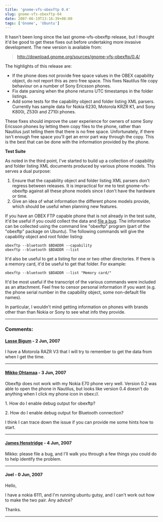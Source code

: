 ```yaml
---
title: 'gnome-vfs-obexftp 0.4'
slug: gnome-vfs-obexftp-04
date: 2007-06-19T13:16:39+08:00
tags: ['Gnome', 'Ubuntu']
---
```


It hasn\'t been long since the last gnome-vfs-obexftp release, but I
thought it\'d be good to get these fixes out before undertaking more
invasive development. The new version is available from:

> <http://download.gnome.org/sources/gnome-vfs-obexftp/0.4/>

The highlights of this release are:

-   If the phone does not provide free space values in the OBEX
    capability object, do not report this as zero free space. This fixes
    Nautilus file copy behaviour on a number of Sony Ericsson phones.
-   Fix date parsing when the phone returns UTC timestamps in the folder
    listings.
-   Add some tests for the capability object and folder listing XML
    parsers. Currently has sample data for Nokia 6230, Motorola KRZR K1,
    and Sony K800i, Z530i and Z710i phones.

These fixes should improve the user experience for owners of some Sony
Ericsson phones by letting them copy files to the phone, rather than
Nautilus just telling them that there is no free space. Unfortunately,
if there isn\'t enough free space you\'ll get an error part way through
the copy. This is the best that can be done with the information
provided by the phone.

**Test Suite**

As noted in the third point, I\'ve started to build up a collection of
capability and folder listing XML documents produced by various phone
models. This serves a dual purpose:

1.  Ensure that the capability object and folder listing XML parsers
    don\'t regress between releases. It is impractical for me to test
    gnome-vfs-obexftp against all these phone models since I don\'t have
    the hardware or time.
2.  Give an idea of what information the different phone models provide,
    which should be useful when planning new features.

If you have an OBEX FTP capable phone that is not already in the test
suite, it\'d be useful if you could collect the data and [file a
bug](https://bugs.launchpad.net/gnome-vfs-obexftp/+filebug). The
information can be collected using the command line \"obexftp\" program
(part of the \"obexftp\" package on Ubuntu). The following commands will
give the capability object and root folder listing:

    obexftp --bluetooth $BDADDR --capability
    obexftp --bluetooth $BDADDR --list

It\'d also be useful to get a listing for one or two other directories.
If there is a memory card, it\'d be useful to get that folder. For
example:

    obexftp --bluetooth $BDADDR --list "Memory card/"

It\'d be most useful if the transcript of the various commands were
included as an attachment. Feel free to censor personal information if
you want (e.g. the phone serial number in the capability object, some
non-default file names).

In particular, I wouldn\'t mind getting information on phones with
brands other than than Nokia or Sony to see what info they provide.

---
### Comments:
#### [Lasse Bigum](http://www.zenith.dk) - <time datetime="2007-06-19 16:13:36">2 Jun, 2007</time>

I have a Motorola RAZR V3 that I will try to remember to get the data
from when I get the time.

---
#### [Mikko Ohtamaa](http://www.redinnovation.com) - <time datetime="2007-06-20 23:26:17">3 Jun, 2007</time>

Obexftp does not work with my Nokia E70 phone very well. Version 0.2 was
able to open the phone in Nautilus, but looks like version 0.4 doesn\'t
do anything when I click my phone icon in obex://.

1\. How do I enable debug output for obexftp?

2\. How do I enable debug output for Bluetooth connection?

I think I can trace down the issue if you can provide me some hints how
to start.

---
#### [James Henstridge](http://blogs.gnome.org/jamesh/) - <time datetime="2007-06-21 09:26:45">4 Jun, 2007</time>

Mikko: please file a bug, and I\'ll walk you through a few things you
could do to help identify the problem.

---
#### Joel - <time datetime="2007-06-24 20:09:21">0 Jun, 2007</time>

Hello,

I have a nokia 6111, and I\'m running ubuntu gutsy, and I can\'t work
out how to make the two pair. Any advice?

Thanks.

---
